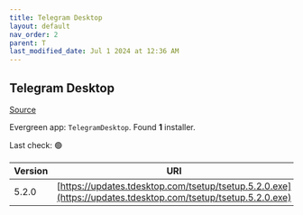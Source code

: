 ```yaml
---
title: Telegram Desktop
layout: default
nav_order: 2
parent: T
last_modified_date: Jul 1 2024 at 12:36 AM
---
```


## Telegram Desktop

[Source](https://desktop.telegram.org/)

Evergreen app: `TelegramDesktop`. Found **1** installer.

Last check: 🟢

| Version | URI                                                                                                          |
| ------- | ------------------------------------------------------------------------------------------------------------ |
| 5.2.0   | [https://updates.tdesktop.com/tsetup/tsetup.5.2.0.exe](https://updates.tdesktop.com/tsetup/tsetup.5.2.0.exe) |

